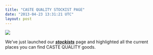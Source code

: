 ```yaml
---
title: "CASTE QUALITY STOCKIST PAGE"
date: "2013-04-23 13:31:21 UTC"
layout: post
---
```


<p><img src="http://media.tumblr.com/83415215bd8f1ee9f100be28901f4c1c/tumblr_inline_mlpmulWmRT1qz4rgp.png"/></p>

<div class="post ng-scope">
<p class="ng-binding"></p>
<p>We’ve just launched our <em><strong><a href="http://www.castequality.com/#/stockists" title="stockists">stockists</a></strong> </em>page and highlighted all the current places you can find CASTE QUALITY goods. </p>

<p></p>
</div>
